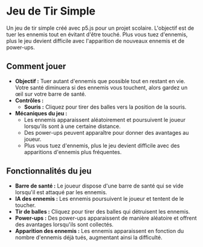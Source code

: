 # Jeu de Tir Simple

Un jeu de tir simple créé avec p5.js pour un projet scolaire. L'objectif est de tuer les ennemis tout en évitant d'être touché. Plus vous tuez d'ennemis, plus le jeu devient difficile avec l'apparition de nouveaux ennemis et de power-ups.

## Comment jouer

- **Objectif :** Tuer autant d'ennemis que possible tout en restant en vie. Votre santé diminuera si des ennemis vous touchent, alors gardez un œil sur votre barre de santé.
- **Contrôles :**
  - **Souris :** Cliquez pour tirer des balles vers la position de la souris.
- **Mécaniques du jeu :**
  - Les ennemis apparaissent aléatoirement et poursuivent le joueur lorsqu'ils sont à une certaine distance.
  - Des power-ups peuvent apparaître pour donner des avantages au joueur.
  - Plus vous tuez d'ennemis, plus le jeu devient difficile avec des apparitions d'ennemis plus fréquentes.

## Fonctionnalités du jeu

- **Barre de santé :** Le joueur dispose d'une barre de santé qui se vide lorsqu'il est attaqué par les ennemis.
- **IA des ennemis :** Les ennemis poursuivent le joueur et tentent de le toucher.
- **Tir de balles :** Cliquez pour tirer des balles qui détruisent les ennemis.
- **Power-ups :** Des power-ups apparaissent de manière aléatoire et offrent des avantages lorsqu'ils sont collectés.
- **Apparition des ennemis :** Les ennemis apparaissent en fonction du nombre d'ennemis déjà tués, augmentant ainsi la difficulté.
